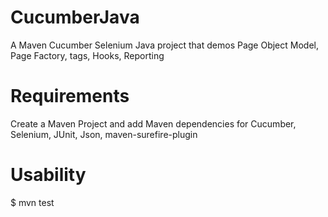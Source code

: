 # CucumberJava
A Maven Cucumber Selenium Java project that demos Page Object Model, Page Factory, tags, Hooks, Reporting

# Requirements
Create a Maven Project and add Maven dependencies for Cucumber, Selenium, JUnit, Json, maven-surefire-plugin
# Usability
$ mvn test
